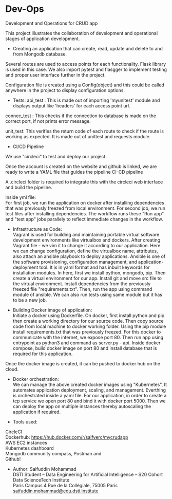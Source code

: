 # Dev-Ops
 Development and Operations for CRUD app <br />

This project illustrates the collaboration of development and operational stages of application development. 

- Creating an application that can create, read, update and delete to and from Mongodb database. 

Several routes are used to access points for each functionality. Flask library is used in this case.
We also import pytest and flasgger to implement testing and proper user interface further in the project.

Configuration file is created using a Config(object) and this could be called anywhere in the project to display configuration options. 

- Tests:
api_test : This is made out of importing 'myunitest' module and displays output like 'headers' for each access point url. 

connec_test : This checks if the connection to database is made on the correct port, if not prints error message.

unit_test: This verifies the return code of each route to check if the route is working as expected. It is made out of unittest and requests module. 

- CI/CD Pipeline

We use "circleci" to test and deploy our project.

Once the account is created on the website and github is linked, we are ready to write a YAML file that guides the pipeline CI-CD pipeline

A .circleci folder is required to integrate this with the circleci web interface and build the pipeline.

Inside yml file: <br />
 For first job, we run the application on docker after installing dependencies that was previously freezed from local environment.
 For second job, we run test files after installing dependencies. 
 The workflow runs these "Run app" and "test app" jobs parallely to reflect immediate changes in the workflow. 
 
- Infrastructure as Code: <br />
 Vagrant is used for building and maintaining portable virtual software development environments like virtualbox and dockers.
 After creating Vagrant file - we vim it to change it according to our application. Here we can change configuration, define the virtualbox name, attributes, also attach an ansible playbook to deploy applications.
 Ansible is one of the software provisioning, configuration management, and application-deployment tool. It is in yaml format and has inbuilt keywords for installation modules. In here, first we install python, mongodb, pip. Then create a virtual environment for our app. Install git and move src file to the virtual environment. Install dependencies from the previously freezed file "requirements.txt". Then, run the app using command module of ansible. We can also run tests using same module but it has to be a new job. 

- Building Docker image of application: <br />
 Initiate a docker using Dockerfile. On docker, first install python and pip then create a working directory for our source code. Then copy source code from local machine to docker working folder. Using the pip module install requirements.txt that was previously freezed. 
 For this docker to communicate with the internet, we expose port 80. Then run app using entrypoint as python3 and command as server.py - api. 
 Inside docker compose, build docker image on port 80 and install database that is required for this application. 
 
 Once the docker image is created, it can be pushed to docker hub on the cloud. 
 
- Docker orchestration: <br />
 We can manage the above created docker images using "Kubernetes", It automates application deployment, scaling, and management. Everthing is orchestrated inside a yaml file. 
 For our application, in order to create a tcp service we open port 80 and bind it with docker port 5000. Then we can deploy the app on multiple instances thereby autoscaling the application if required.  
 
- Tools used: 

CircleCI <br />
Dockerhub: https://hub.docker.com/r/saifverc/mycrudapp <br />
AWS EC2 instances <br />
Kubernetes dashboard <br />
Mongodb community compass, Postman and <br /> 
Github! 

- Author: 
Saifuddin Mohammad <br />
DSTI Student – Data Engineering for Artificial Intelligence – S20 Cohort <br />
Data ScienceTech Institute <br />
Paris Campus 4 Rue de la Collégiale, 75005 Paris <br /> 
saifuddin.mohammad@edu.dsti.institute <br />

 


